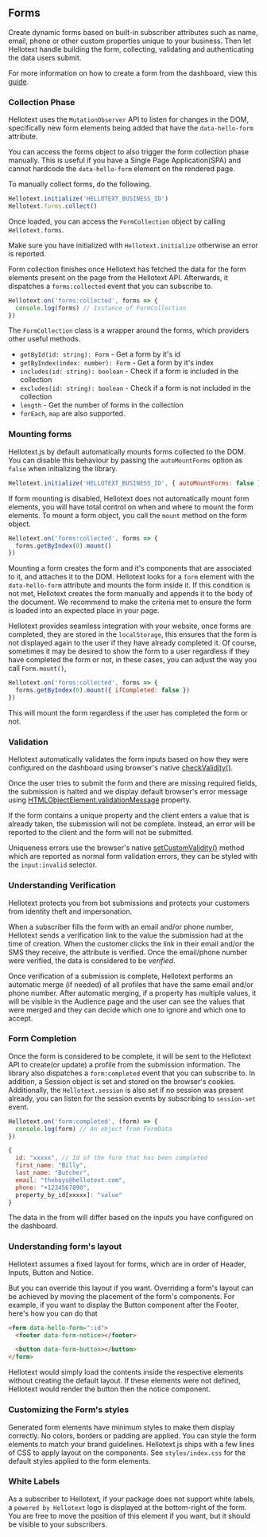## Forms

Create dynamic forms based on built-in subscriber attributes such as name, email, phone or other custom properties unique to your business.
Then let Hellotext handle building the form, collecting, validating and authenticating the data users submit.

For more information on how to create a form from the dashboard, view this [guide](https://help.hellotext.com/forms).

### Collection Phase

Hellotext uses the `MutationObserver` API to listen for changes in the DOM, specifically new form elements being added that have the `data-hello-form` attribute.

You can access the forms object to also trigger the form collection phase manually.
This is useful if you have a Single Page Application(SPA) and cannot hardcode the `data-hello-form` element on the rendered page.

To manually collect forms, do the following.

```javascript
Hellotext.initialize('HELLOTEXT_BUSINESS_ID')
Hellotext.forms.collect()
```

Once loaded, you can access the `FormCollection` object by calling `Hellotext.forms`.

Make sure you have initialized with `Hellotext.initialize` otherwise an error is reported.

Form collection finishes once Hellotext has fetched the data for the form elements present on the page from the Hellotext API.
Afterwards, it dispatches a `forms:collected` event that you can subscribe to.

```javascript
Hellotext.on('forms:collected', forms => {
  console.log(forms) // Instance of FormCollection
})
```

The `FormCollection` class is a wrapper around the forms, which providers other useful methods.

- `getById(id: string): Form` - Get a form by it's id
- `getByIndex(index: number): Form` - Get a form by it's index
- `includes(id: string): boolean` - Check if a form is included in the collection
- `excludes(id: string): boolean` - Check if a form is not included in the collection
- `length` - Get the number of forms in the collection
- `forEach`, `map` are also supported.

### Mounting forms

Hellotext.js by default automatically mounts forms collected to the DOM. You can disable this behaviour by passing the `autoMountForms` option as `false` when initializing the library.

```javascript
Hellotext.initialize('HELLOTEXT_BUSINESS_ID', { autoMountForms: false })
```

If form mounting is disabled, Hellotext does not automatically mount form elements,
you will have total control on when and where to mount the form elements. To mount a form object, you call the `mount` method on the form object.

```javascript
Hellotext.on('forms:collected', forms => {
  forms.getByIndex(0).mount()
})
```

Mounting a form creates the form and it's components that are associated to it, and attaches it to the DOM.
Hellotext looks for a `form` element with the `data-hello-form` attribute and mounts the form inside it.
If this condition is not met, Hellotext creates the form manually and appends it to the body of the document.
We recommend to make the criteria met to ensure the form is loaded into an expected place in your page.

Hellotext provides seamless integration with your website, once forms are completed, they are stored in the `localStorage`,
this ensures that the form is not displayed again to the user if they have already completed it. Of course, sometimes it may be desired to 
show the form to a user regardless if they have completed the form or not, in these cases, you can adjust the way you call `Form.mount()`,

```javascript
Hellotext.on('forms:collected', forms => {
  forms.getByIndex(0).mount({ ifCompleted: false })
})
```

This will mount the form regardless if the user has completed the form or not.

### Validation

Hellotext automatically validates the form inputs based on how they were configured on the dashboard
using browser's native [checkValidity()](https://developer.mozilla.org/en-US/docs/Web/API/HTMLSelectElement/checkValidity).

Once the user tries to submit the form and there are missing required fields,
the submission is halted and we display default browser's error message using [HTMLObjectElement.validationMessage](https://developer.mozilla.org/en-US/docs/Web/API/HTMLObjectElement/validationMessage) property.

If the form contains a unique property and the client enters a value that is already taken,
the submission will not be complete. Instead, an error will be reported to the client and the form will not be submitted.

Uniqueness errors use the browser's native [setCustomValidity()](https://developer.mozilla.org/en-US/docs/Web/API/HTMLObjectElement/setCustomValidity)
method which are reported as normal form validation errors, they can be styled with the `input:invalid` selector.

### Understanding Verification

Hellotext protects you from bot submissions and protects your customers from identity theft and impersonation.

When a subscriber fills the form with an email and/or phone number, Hellotext sends a verification link to the value the submission had at the time of creation. 
When the customer clicks the link in their email and/or the SMS they receive, the attribute is verified. 
Once the email/phone number were verified, the data is considered to be _verified_.

Once verification of a submission is complete, Hellotext performs an automatic merge (if needed) of all profiles 
that have the same email and/or phone number. After automatic merging, if a property has multiple values, 
it will be visible in the Audience page and the user can see the values that were merged and they can decide which one 
to ignore and which one to accept.

### Form Completion

Once the form is considered to be complete, it will be sent to the Hellotext API to create(or update) a profile from the submission information.
The library also dispatches a `form:completed` event that you can subscribe to. In addition, a Session object is set and stored on the browser's cookies.
Additionally, the `Hellotext.session` is also set if no session was present already, you can listen for the session events by subscribing to `session-set` event.

```javascript
Hellotext.on('form:completed', (form) => {
  console.log(form) // An object from FormData
})

{
  id: "xxxxx", // Id of the form that has been completed
  first_name: "Billy",
  last_name: "Butcher",
  email: "theboys@hellotext.com",
  phone: "+1234567890",
  property_by_id[xxxxx]: "value"
}
```

The data in the from will differ based on the inputs you have configured on the dashboard.

### Understanding form's layout

Hellotext assumes a fixed layout for forms, which are in order of Header, Inputs, Button and Notice.

But you can override this layout if you want. Overriding a form's layout can be achieved
by moving the placement of the form's components. For example, if you want to display the Button component after the Footer, here's how you can do that

```html
<form data-hello-form=":id">
  <footer data-form-notice></footer>

  <button data-form-button></button>
</form>
```

Hellotext would simply load the contents inside the respective elements without creating the default layout.
If these elements were not defined, Hellotext would render the button then the notice component.

### Customizing the Form's styles

Generated form elements have minimum styles to make them display correctly. No colors, borders or padding are applied.
You can style the form elements to match your brand guidelines. Hellotext.js ships with a few lines of CSS to apply layout on the components.
See `styles/index.css` for the default styles applied to the form elements.

### White Labels

As a subscriber to Hellotext, if your package does not support white labels, a `powered by Hellotext` logo is displayed at the bottom-right of the form.
You are free to move the position of this element if you want, but it should be visible to your subscribers.
